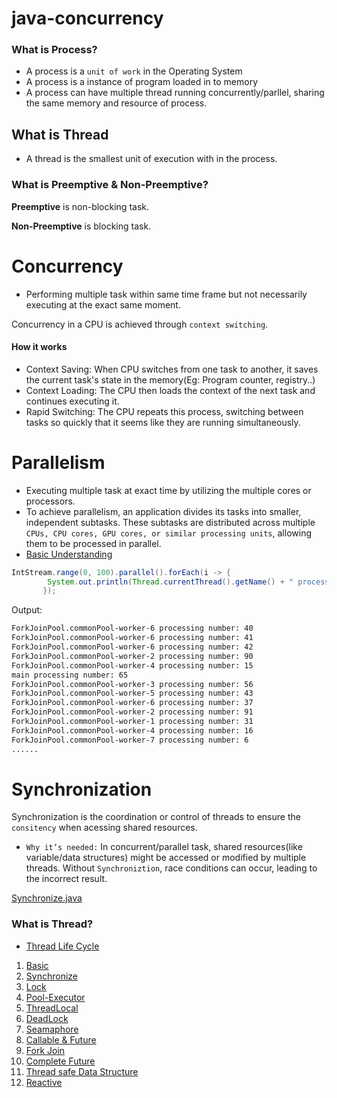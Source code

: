 # java-concurrency

### What is Process?

* A process is a `unit of work` in the Operating System
* A process is a instance of program loaded in to memory
* A process can have multiple thread running concurrently/parllel, sharing the same memory and resource of process.

## What is Thread

* A thread is the smallest unit of execution with in the process.

### What is Preemptive & Non-Preemptive?

**Preemptive** is non-blocking task. 

**Non-Preemptive**  is blocking task. 

# Concurrency

- Performing multiple task within same time frame but not necessarily executing at the exact same moment.

Concurrency in a CPU is achieved through  `context switching`.

#### How it works

* Context Saving: When CPU switches from one task to another, it saves the current task's state in the memory(Eg: Program counter, registry..)
* Context Loading: The CPU then loads the context of the next task and continues executing it.
* Rapid Switching: The CPU repeats this process, switching between tasks so quickly that it seems like they are running simultaneously.

# Parallelism

- Executing multiple task at exact time by utilizing the multiple cores or processors.
- To achieve parallelism, an application divides its tasks into smaller, independent subtasks. These subtasks are distributed across multiple `CPUs, CPU cores, GPU cores, or similar processing units`, allowing them to be processed in parallel.
- [Basic Understanding](src/main/java/in/thirumal/parallelism/Definition.md)

```java
IntStream.range(0, 100).parallel().forEach(i -> {
        System.out.println(Thread.currentThread().getName() + " processing number: " + i);
       });
```

Output:
```bash
ForkJoinPool.commonPool-worker-6 processing number: 40
ForkJoinPool.commonPool-worker-6 processing number: 41
ForkJoinPool.commonPool-worker-6 processing number: 42
ForkJoinPool.commonPool-worker-2 processing number: 90
ForkJoinPool.commonPool-worker-4 processing number: 15
main processing number: 65
ForkJoinPool.commonPool-worker-3 processing number: 56
ForkJoinPool.commonPool-worker-5 processing number: 43
ForkJoinPool.commonPool-worker-6 processing number: 37
ForkJoinPool.commonPool-worker-2 processing number: 91
ForkJoinPool.commonPool-worker-1 processing number: 31
ForkJoinPool.commonPool-worker-4 processing number: 16
ForkJoinPool.commonPool-worker-7 processing number: 6
......
```

# Synchronization

Synchronization is the coordination or control of threads to ensure the `consitency` when acessing shared resources.

* `Why it’s needed:`
In concurrent/parallel task, shared resources(like variable/data structures) might be accessed or modified by multiple threads. Without `Synchroniztion`, race conditions can occur, leading to the incorrect result.


[Synchronize.java](src/main/java/in/thirumal/Synchronize/Synchronize.java ':include :type=code')


### What is Thread?


* [Thread Life Cycle](ThreadLifecycle.md)
1.  [Basic](src/main/java/in/thirumal/t1basic)
2.  [Synchronize](src/main/java/in/thirumal/t2Synchronize)
3.  [Lock](src/main/java/in/thirumal/t2lock)
4.  [Pool-Executor](src/main/java/in/thirumal/t2poool)
5.  [ThreadLocal](src/main/java/in/thirumal/t1threadlocal)
6.  [DeadLock](src/main/java/in/thirumal/t5deadlock)
7.  [Seamaphore](src/main/java/in/thirumal/t6semaphore)
8.  [Callable & Future](src/main/java/in/thirumal/t1callablefuture)
9.  [Fork Join](src/main/java/in/thirumal/forkjoin)
10. [Complete Future](src/main/java/in/thirumal/t1completablefuture/Basic.md)
11. [Thread safe Data Structure](src/main/java/in/thirumal/t1threadsafedatastructure)
12. [Reactive](src/main/java/in/thirumal/t1reactive)
